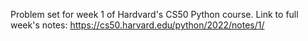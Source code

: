 Problem set for week 1 of Hardvard's CS50 Python course.
Link to full week's notes: https://cs50.harvard.edu/python/2022/notes/1/